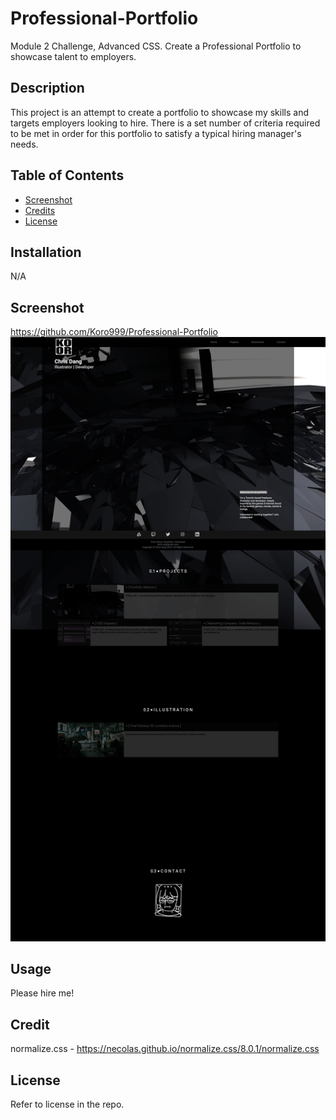# Professional-Portfolio
Module 2 Challenge, Advanced CSS. Create a Professional Portfolio to showcase talent to employers. 

## Description

This project is an attempt to create a portfolio to showcase my skills and targets employers looking to hire. There
is a set number of criteria required to be met in order for this portfolio to satisfy a typical hiring manager's needs. 

## Table of Contents

- [Screenshot](#screenshot)
- [Credits](#credits)
- [License](#license)

## Installation

N/A

## Screenshot 
https://github.com/Koro999/Professional-Portfolio
![Alt text](/assets/images/Screenshot/127.0.0.1_5500_index.html.png)

## Usage

Please hire me! 

## Credit

normalize.css - https://necolas.github.io/normalize.css/8.0.1/normalize.css

## License

Refer to license in the repo. 